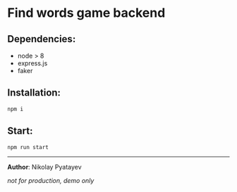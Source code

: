 # Find words game backend

## Dependencies:
* node > 8
* express.js
* faker

## Installation:

```bash
npm i
```

## Start:

```bash
npm run start
```

---
**Author**: Nikolay Pyatayev

*not for production, demo only*